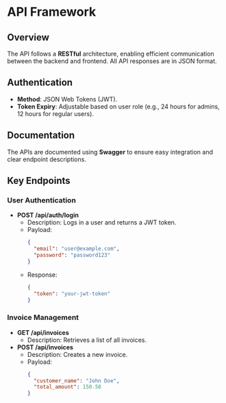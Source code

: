 # API Framework

## Overview
The API follows a **RESTful** architecture, enabling efficient communication between the backend and frontend. All API responses are in JSON format.

## Authentication
- **Method**: JSON Web Tokens (JWT).
- **Token Expiry**: Adjustable based on user role (e.g., 24 hours for admins, 12 hours for regular users).

## Documentation
The APIs are documented using **Swagger** to ensure easy integration and clear endpoint descriptions.

## Key Endpoints
### User Authentication
- **POST /api/auth/login**
  - Description: Logs in a user and returns a JWT token.
  - Payload:
    ```json
    {
      "email": "user@example.com",
      "password": "password123"
    }
    ```
  - Response:
    ```json
    {
      "token": "your-jwt-token"
    }
    ```

### Invoice Management
- **GET /api/invoices**
  - Description: Retrieves a list of all invoices.
- **POST /api/invoices**
  - Description: Creates a new invoice.
  - Payload:
    ```json
    {
      "customer_name": "John Doe",
      "total_amount": 150.50
    }
    ```

